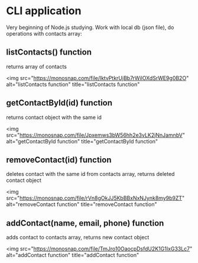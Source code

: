 # CLI application

Very beginning of Node.js studying. Work with local db (json file), do operations with contacts array:

## listContacts() function

returns array of contacts

<img src="https://monosnap.com/file/lktvPtkrUjBb7rWilOXdSrWE9g0B2O"
alt="listContacts function"
title="listContacts function"

>

## getContactById(id) function

returns contact object with the same id

<img src="https://monosnap.com/file/Jpxemws3bW56hh2e3vLK2jNnJamnbV"
alt="getContactById function"
title="getContactById function"

>

## removeContact(id) function

deletes contact with the same id from contacts array, returns deleted contact object

<img src="https://monosnap.com/file/rVn8gOkJJ5KbBBxNxNJynk8my9b9ZT"
alt="removeContact function"
title="removeContact function"

>

## addContact(name, email, phone) function

adds contact to contacts array, returns new contact object

<img src="https://monosnap.com/file/TmJro10OaocpDsfdU2K1G1IxG33Lc7"
alt="addContact function"
title="addContact function"

>
